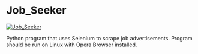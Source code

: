 # Job_Seeker

[![Job_Seeker](http://img.youtube.com/vi/ntZjyx-Y0nI/0.jpg)](http://www.youtube.com/watch?v=ntZjyx-Y0nI "Job_Seeker")

Python program that uses Selenium to scrape job advertisements.
Program should be run on Linux with Opera Browser installed.


